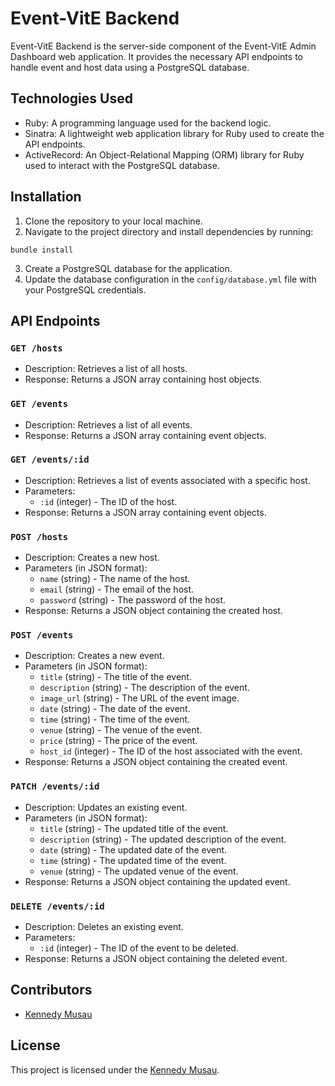 # Event-VitE Backend

Event-VitE Backend is the server-side component of the Event-VitE Admin Dashboard web application. It provides the necessary API endpoints to handle event and host data using a PostgreSQL database.

## Technologies Used

- Ruby: A programming language used for the backend logic.
- Sinatra: A lightweight web application library for Ruby used to create the API endpoints.
- ActiveRecord: An Object-Relational Mapping (ORM) library for Ruby used to interact with the PostgreSQL database.

## Installation

1. Clone the repository to your local machine.
2. Navigate to the project directory and install dependencies by running:

```
bundle install
```

3. Create a PostgreSQL database for the application.
4. Update the database configuration in the `config/database.yml` file with your PostgreSQL credentials.

## API Endpoints

### `GET /hosts`

- Description: Retrieves a list of all hosts.
- Response: Returns a JSON array containing host objects.

### `GET /events`

- Description: Retrieves a list of all events.
- Response: Returns a JSON array containing event objects.

### `GET /events/:id`

- Description: Retrieves a list of events associated with a specific host.
- Parameters:
  - `:id` (integer) - The ID of the host.
- Response: Returns a JSON array containing event objects.

### `POST /hosts`

- Description: Creates a new host.
- Parameters (in JSON format):
  - `name` (string) - The name of the host.
  - `email` (string) - The email of the host.
  - `password` (string) - The password of the host.
- Response: Returns a JSON object containing the created host.

### `POST /events`

- Description: Creates a new event.
- Parameters (in JSON format):
  - `title` (string) - The title of the event.
  - `description` (string) - The description of the event.
  - `image_url` (string) - The URL of the event image.
  - `date` (string) - The date of the event.
  - `time` (string) - The time of the event.
  - `venue` (string) - The venue of the event.
  - `price` (string) - The price of the event.
  - `host_id` (integer) - The ID of the host associated with the event.
- Response: Returns a JSON object containing the created event.

### `PATCH /events/:id`

- Description: Updates an existing event.
- Parameters (in JSON format):
  - `title` (string) - The updated title of the event.
  - `description` (string) - The updated description of the event.
  - `date` (string) - The updated date of the event.
  - `time` (string) - The updated time of the event.
  - `venue` (string) - The updated venue of the event.
- Response: Returns a JSON object containing the updated event.

### `DELETE /events/:id`

- Description: Deletes an existing event.
- Parameters:
  - `:id` (integer) - The ID of the event to be deleted.
- Response: Returns a JSON object containing the deleted event.

## Contributors

- [Kennedy Musau](https://github.com/Ken-Musau)

## License

This project is licensed under the [Kennedy Musau](https://github.com/Ken-Musau).
